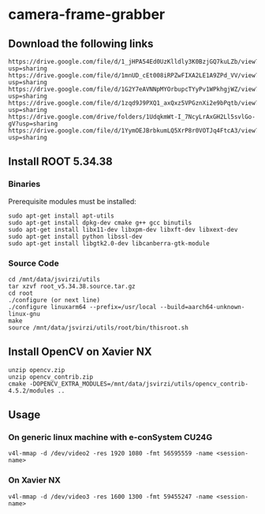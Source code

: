 # camera-frame-grabber

## Download the following links

    https://drive.google.com/file/d/1_jHPA54Ed0UzKlldly3K0BzjGQ7kuLZb/view?usp=sharing
    https://drive.google.com/file/d/1mnUD_cEt008iRPZwFIXA2LE1A9ZPd_VV/view?usp=sharing
    https://drive.google.com/file/d/1G2Y7eAVNNpMYOrbupcTYyPv1WPkhgjWZ/view?usp=sharing
    https://drive.google.com/file/d/1zqd9J9PXQ1_axQxz5VPGznXi2e9bPqtb/view?usp=sharing
    https://drive.google.com/drive/folders/1UdqkmWt-I_7NcyLrAxGH2Ll5svlGo-gV?usp=sharing
    https://drive.google.com/file/d/1YymOEJBrbkumLQ5XrP8r0VOTJq4FtcA3/view?usp=sharing

## Install ROOT 5.34.38

### Binaries
Prerequisite modules must be installed:

    sudo apt-get install apt-utils
    sudo apt-get install dpkg-dev cmake g++ gcc binutils 
    sudo apt-get install libx11-dev libxpm-dev libxft-dev libxext-dev 
    sudo apt-get install python libssl-dev 
    sudo apt-get install libgtk2.0-dev libcanberra-gtk-module

### Source Code

    cd /mnt/data/jsvirzi/utils
    tar xzvf root_v5.34.38.source.tar.gz
    cd root
    ./configure (or next line)
    ./configure linuxarm64 --prefix=/usr/local --build=aarch64-unknown-linux-gnu
    make
    source /mnt/data/jsvirzi/utils/root/bin/thisroot.sh

## Install OpenCV on Xavier NX

    unzip opencv.zip
    unzip opencv_contrib.zip
    cmake -DOPENCV_EXTRA_MODULES=/mnt/data/jsvirzi/utils/opencv_contrib-4.5.2/modules ..

## Usage

### On generic linux machine with e-conSystem CU24G
    v4l-mmap -d /dev/video2 -res 1920 1080 -fmt 56595559 -name <session-name>

### On Xavier NX
    v4l-mmap -d /dev/video3 -res 1600 1300 -fmt 59455247 -name <session-name>